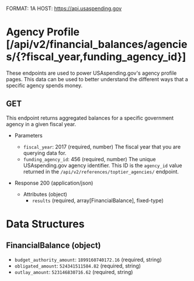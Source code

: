 FORMAT: 1A
HOST: https://api.usaspending.gov

# Agency Profile [/api/v2/financial_balances/agencies/{?fiscal_year,funding_agency_id}]

These endpoints are used to power USAspending.gov's agency profile pages. This data can be used to better understand the different ways that a specific agency spends money.

## GET

This endpoint returns aggregated balances for a specific government agency in a given fiscal year.

+ Parameters
    + `fiscal_year`: 2017 (required, number)
        The fiscal year that you are querying data for.
    + `funding_agency_id`: 456 (required, number)
        The unique USAspending.gov agency identifier. This ID is the `agency_id` value returned in the `/api/v2/references/toptier_agencies/` endpoint.

+ Response 200 (application/json)
    + Attributes (object)
        + `results` (required, array[FinancialBalance], fixed-type)

# Data Structures

## FinancialBalance (object)
+ `budget_authority_amount`: `1899160740172.16` (required, string)
+ `obligated_amount`: `524341511584.82` (required, string)
+ `outlay_amount`: `523146830716.62` (required, string)

